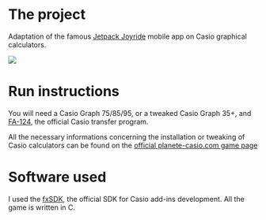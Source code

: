 # The project

Adaptation of the famous [Jetpack Joyride](https://en.wikipedia.org/wiki/Jetpack_Joyride) mobile app on Casio graphical calculators.

![](https://www.youtube.com/watch?v=xekE2-Vgaos)

# Run instructions

You will need a Casio Graph 75/85/95, or a tweaked Casio Graph 35+, and [FA-124](https://www.planet-casio.com/Fr/logiciels/voir_un_logiciel_casio.php?showid=16), the official Casio transfer program.

All the necessary informations concerning the installation or tweaking of Casio calculators can be found on the [official planete-casio.com game page](https://www.planet-casio.com/Fr/programmes/programme2749-last-jetpack-joyride-drakalex007-jeux-add-ins.html)

# Software used

I used the [fxSDK](https://www.planet-casio.com/Fr/logiciels/voir_un_logiciel_casio.php?logiciel=SDK_Graph_75_85_95_D%C3%A9veloppement&showid=76), the official SDK for Casio add-ins development. All the game is written in C.
